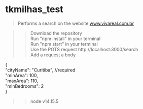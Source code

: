 # tkmilhas_test

>Performs a search on the website www.vivareal.com.br  

>>Download the repository  
>>Run "npm install" in your terminal  
>>Run "npm start" in your terminal  
>>Use the POTS request http://localhost:3000/search  
>>Add a request a body  
>>
{  
"cityName": "Curitiba", //required  
"minArea": 100,  
"maxArea": 110,  
"minBedrooms": 2  
}  
  
>>node v14.15.5
